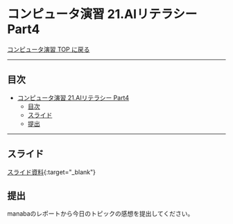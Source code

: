 # コンピュータ演習 21.AIリテラシー Part4

[コンピュータ演習 TOP に戻る](./index.md)


---

## 目次

- [コンピュータ演習 21.AIリテラシー Part4](#コンピュータ演習-21aiリテラシー-part4)
  - [目次](#目次)
  - [スライド](#スライド)
  - [提出](#提出)


---

## スライド

[スライド資料](./cp_22slide.pdf){:target="_blank"}


## 提出
manabaのレポートから今日のトピックの感想を提出してください。
